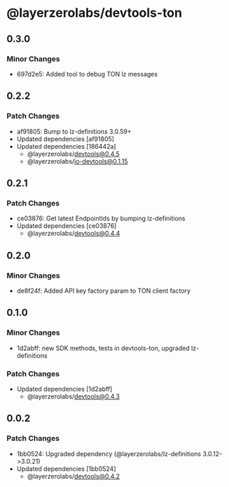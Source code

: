 # @layerzerolabs/devtools-ton

## 0.3.0

### Minor Changes

- 697d2e5: Added tool to debug TON lz messages

## 0.2.2

### Patch Changes

- af91805: Bump to lz-definitions 3.0.59+
- Updated dependencies [af91805]
- Updated dependencies [186442a]
  - @layerzerolabs/devtools@0.4.5
  - @layerzerolabs/io-devtools@0.1.15

## 0.2.1

### Patch Changes

- ce03876: Get latest EndpointIds by bumping lz-definitions
- Updated dependencies [ce03876]
  - @layerzerolabs/devtools@0.4.4

## 0.2.0

### Minor Changes

- de8f24f: Added API key factory param to TON client factory

## 0.1.0

### Minor Changes

- 1d2abff: new SDK methods, tests in devtools-ton, upgraded lz-definitions

### Patch Changes

- Updated dependencies [1d2abff]
  - @layerzerolabs/devtools@0.4.3

## 0.0.2

### Patch Changes

- 1bb0524: Upgraded dependency (@layerzerolabs/lz-definitions 3.0.12->3.0.21)
- Updated dependencies [1bb0524]
  - @layerzerolabs/devtools@0.4.2
